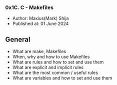 ### 0x1C. C - Makefiles
* Author: Maxius(Mark) Shija
* Published at: 01 June 2024

## General
* What are make, Makefiles
* When, why and how to use Makefiles
* What are rules and how to set and use them
* What are explicit and implicit rules
* What are the most common / useful rules
* What are variables and how to set and use them
